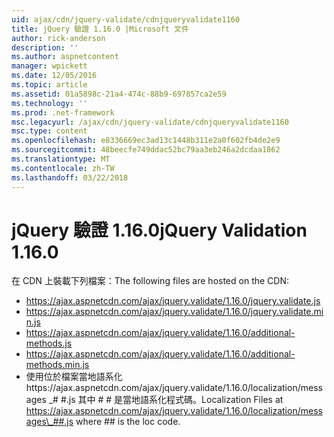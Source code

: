 ```yaml
---
uid: ajax/cdn/jquery-validate/cdnjqueryvalidate1160
title: jQuery 驗證 1.16.0 |Microsoft 文件
author: rick-anderson
description: ''
ms.author: aspnetcontent
manager: wpickett
ms.date: 12/05/2016
ms.topic: article
ms.assetid: 01a5898c-21a4-474c-88b9-697857ca2e59
ms.technology: ''
ms.prod: .net-framework
msc.legacyurl: /ajax/cdn/jquery-validate/cdnjqueryvalidate1160
msc.type: content
ms.openlocfilehash: e8336669ec3ad13c1448b311e2a0f602fb4de2e9
ms.sourcegitcommit: 48beecfe749ddac52bc79aa3eb246a2dcdaa1862
ms.translationtype: MT
ms.contentlocale: zh-TW
ms.lasthandoff: 03/22/2018
---
```

<a name="jquery-validation-1160"></a><span data-ttu-id="e0d3a-102">jQuery 驗證 1.16.0</span><span class="sxs-lookup"><span data-stu-id="e0d3a-102">jQuery Validation 1.16.0</span></span>
====================
<span data-ttu-id="e0d3a-103">在 CDN 上裝載下列檔案：</span><span class="sxs-lookup"><span data-stu-id="e0d3a-103">The following files are hosted on the CDN:</span></span>

- https://ajax.aspnetcdn.com/ajax/jquery.validate/1.16.0/jquery.validate.js
- https://ajax.aspnetcdn.com/ajax/jquery.validate/1.16.0/jquery.validate.min.js
- https://ajax.aspnetcdn.com/ajax/jquery.validate/1.16.0/additional-methods.js
- https://ajax.aspnetcdn.com/ajax/jquery.validate/1.16.0/additional-methods.min.js
- <span data-ttu-id="e0d3a-104">使用位於檔案當地語系化https://ajax.aspnetcdn.com/ajax/jquery.validate/1.16.0/localization/messages \_# #.js 其中 # # 是當地語系化程式碼。</span><span class="sxs-lookup"><span data-stu-id="e0d3a-104">Localization Files at https://ajax.aspnetcdn.com/ajax/jquery.validate/1.16.0/localization/messages\_##.js where ## is the loc code.</span></span>
